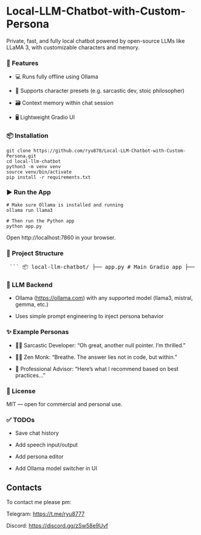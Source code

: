 # Local-LLM-Chatbot-with-Custom-Persona

Private, fast, and fully local chatbot powered by open-source LLMs like LLaMA 3, with customizable characters and memory.

### 🔧 Features
- 💻 Runs fully offline using Ollama

- 🧠 Supports character presets (e.g. sarcastic dev, stoic philosopher)

- 🗃️ Context memory within chat session

- 🖥️ Lightweight Gradio UI

### 📦 Installation

```
git clone https://github.com/ryu878/Local-LLM-Chatbot-with-Custom-Persona.git
cd local-llm-chatbot
python3 -m venv venv
source venv/bin/activate
pip install -r requirements.txt

```
### ▶️ Run the App
```
# Make sure Ollama is installed and running
ollama run llama3

# Then run the Python app
python app.py
```

Open http://localhost:7860 in your browser.

### 📁 Project Structure
<pre lang="markdown"> ``` 📦 local-llm-chatbot/ ├── app.py # Main Gradio app ├── llm_chat.py # LLM interaction logic ├── personas.py # Persona definitions ├── requirements.txt # Dependencies └── README.md # This file ``` </pre>

### 🧠 LLM Backend
- Ollama (https://ollama.com) with any supported model (llama3, mistral, gemma, etc.)

- Uses simple prompt engineering to inject persona behavior

### ✨ Example Personas

- 👨‍💻 Sarcastic Developer: “Oh great, another null pointer. I’m thrilled.”

- 🧘‍♂️ Zen Monk: “Breathe. The answer lies not in code, but within.”

- 💼 Professional Advisor: “Here’s what I recommend based on best practices…”

### 📜 License
MIT — open for commercial and personal use.

### ✅ TODOs
- Save chat history

- Add speech input/output

- Add persona editor

- Add Ollama model switcher in UI

## Contacts
To contact me please pm:

Telegram: https://t.me/ryu8777

Discord: https://discord.gg/zSw58e9Uvf
